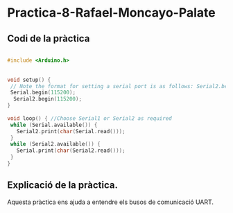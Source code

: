 # Practica-8-Rafael-Moncayo-Palate

## Codi de la pràctica 

```cpp

#include <Arduino.h>
 
 
void setup() {
 // Note the format for setting a serial port is as follows: Serial2.begin(baud-rate, protocol, RX pin, TX pin);
 Serial.begin(115200);
  Serial2.begin(115200);
}
 
void loop() { //Choose Serial1 or Serial2 as required
 while (Serial.available()) {
   Serial2.print(char(Serial.read()));
 }
 while (Serial2.available()) {
   Serial.print(char(Serial2.read()));
 }
}

```

## Explicació de la pràctica.
Aquesta pràctica ens ajuda a entendre els busos de comunicació UART.
